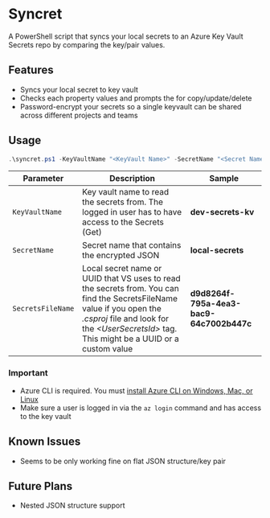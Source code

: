 # Syncret

A PowerShell script that syncs your local secrets to an Azure Key Vault Secrets repo by comparing the key/pair values.

## Features
- Syncs your local secret to key vault
- Checks each property values and prompts the for copy/update/delete
- Password-encrypt your secrets so a single keyvault can be shared across different projects and teams

## Usage


```powershell
.\syncret.ps1 -KeyVaultName "<KeyVault Name>" -SecretName "<Secret Name>" -SecretsFileName "<secrets guid or name>"
```

| Parameter | Description | Sample |
|--|--|--|
| `KeyVaultName` | Key vault name to read the secrets from. The logged in user has to have access to the Secrets (Get) | **dev-secrets-kv** |
| `SecretName` | Secret name that contains the encrypted JSON | **local-secrets** |
| `SecretsFileName` | Local secret name or UUID that VS uses to read the secrets from. You can find the SecretsFileName value if you open the *.csproj* file and look for the *\<UserSecretsId\>* tag. This might be a UUID or a custom value | **d9d8264f-795a-4ea3-bac9-64c7002b447c** |

### Important

- Azure CLI is required. You must [install Azure CLI on Windows, Mac, or Linux](https://learn.microsoft.com/en-us/cli/azure/)
- Make sure a user is logged in via the `az login` command and has access to the key vault

## Known Issues
- Seems to be only working fine on flat JSON structure/key pair

## Future Plans
- Nested JSON structure support